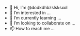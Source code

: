 - 👋 Hi, I’m @dodkdhbzslsksxol
- 👀 I’m interested in ...
- 🌱 I’m currently learning ...
- 💞️ I’m looking to collaborate on ...
- 📫 How to reach me ...

<!---
dodkdhbzslsksxol/dodkdhbzslsksxol is a ✨ special ✨ repository because its `README.md` (this file) appears on your GitHub profile.
You can click the Preview link to take a look at your changes.
--->
